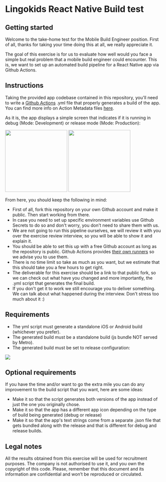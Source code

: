 # Lingokids React Native Build test

## Getting started

 Welcome to the take-home test for the Mobile Build Engineer position. First of all, thanks for taking your time doing this at all, we really appreciate it. 

 The goal of this exercise is for us to evaluate how well would you face a simple but real problem that a mobile build engineer could encounter. This is, we want to set up an automated build pipeline for a React Native app via Github Actions.

## Instructions

 Taking the provided app codebase contained in this repository, you'll need to write a [Github Actions](https://docs.github.com/en/actions) .yml file that properly generates a build of the app. You can find more info on Action Metadata files [here](https://docs.github.com/en/actions/creating-actions/creating-a-composite-run-steps-action#creating-an-action-metadata-file).
 
 As it is, the app displays a simple screen that indicates if it is running in debug (Mode: Development) or release mode (Mode: Production):

<img width=200 src="/res/instructions/dev.png"/> <img width=200 src="/res/instructions/prod.png"/>

From here, you should keep the following in mind:

- First of all, fork this repository on your own Github account and make it public. Then start working from there.
- In case you need to set up specific environment variables use Github Secrets to do so and don't worry, you don't need to share them with us.
- We are not going to run this pipeline ourselves, we will review it with you over the exercise review interview, so you will be able to show it and explain it.
- You should be able to set this up with a free Github account as long as the repository is public. Github Actions provides [their own runners](https://docs.github.com/en/actions/using-github-hosted-runners/about-github-hosted-runners) so we advise you to use them.
- There is no time limit so take as much as you want, but we estimate that this should take you a few hours to get right.
- The deliverable for this exercise should be a link to that public fork, so we can check out what have you changed and more importantly, the .yml script that generates the final build.
- If you don't get it to work we still encourage you to deliver something. We can talk about what happened during the interview. Don't stress too much about it :)

## Requirements

- The yml script must generate a standalone iOS or Android build (whichever you prefer).
- The generated build must be a standalone build (js bundle NOT served by Metro).
- The generated build must be set to release configuration:

<img src="/res/instructions/release_mode.png"/>

## Optional requirements

If you have the time and/or want to go the extra mile you can do any improvement to the build script that you want, here are some ideas:

- Make it so that the script generates both versions of the app instead of just the one you originally chose.
- Make it so that the app has a different app icon depending on the type of build being generated (debug or release)
- Make it so that the app's text strings come from a separate .json file that gets bundled along with the release and that is different for debug and release builds.

## Legal notes

All the results obtained from this exercise will be used for recruitment purposes. The company is not authorised to use it, and you own the copyright of this code. Please, remember that this document and its information are confidential and won’t be reproduced or circulated.
